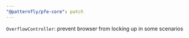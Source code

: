 ```yaml
---
"@patternfly/pfe-core": patch
---
```


`OverflowController`: prevent browser from locking up in some scenarios
